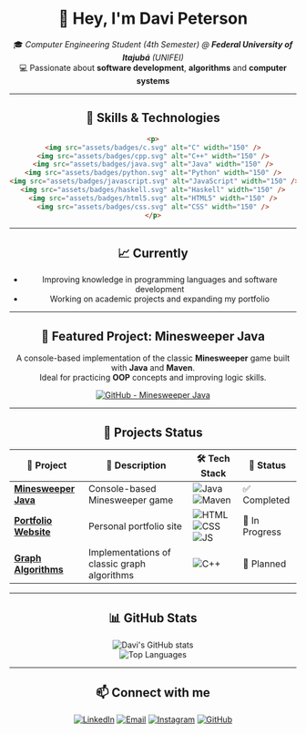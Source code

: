 <div align="center">
  
# 👋 Hey, I'm **Davi Peterson**  
🎓 *Computer Engineering Student (4th Semester) @ **Federal University of Itajubá** (UNIFEI)*  
💻 Passionate about **software development**, **algorithms** and **computer systems**  

---

## 🚀 Skills & Technologies

```markdown
<p>
<img src="assets/badges/c.svg" alt="C" width="150" />
<img src="assets/badges/cpp.svg" alt="C++" width="150" />
<img src="assets/badges/java.svg" alt="Java" width="150" />
<img src="assets/badges/python.svg" alt="Python" width="150" />
<img src="assets/badges/javascript.svg" alt="JavaScript" width="150" />
<img src="assets/badges/haskell.svg" alt="Haskell" width="150" />
<img src="assets/badges/html5.svg" alt="HTML5" width="150" />
<img src="assets/badges/css.svg" alt="CSS" width="150" />
</p>
```

---

## 📈 Currently 

  - Improving knowledge in programming languages and software development
  - Working on academic projects and expanding my portfolio 

---

## 📌 Featured Project: Minesweeper Java

A console-based implementation of the classic **Minesweeper** game built with **Java** and **Maven**.  
Ideal for practicing **OOP** concepts and improving logic skills.

[![GitHub - Minesweeper Java](https://img.shields.io/badge/🔗-Repository-181717?style=for-the-badge&logo=github)](https://github.com/davipeterson/minesweeper-java)

---

## 📂 Projects Status

| 🚀 Project | 📝 Description | 🛠 Tech Stack | 📌 Status |
|------------|---------------|---------------|-----------|
| [**Minesweeper Java**](https://github.com/davipeterson/minesweeper-java) | Console-based Minesweeper game | ![Java](https://img.shields.io/badge/Java-ED8B00?style=flat&logo=openjdk&logoColor=white) ![Maven](https://img.shields.io/badge/Maven-C71A36?style=flat&logo=apache-maven&logoColor=white) | ✅ Completed |
| [**Portfolio Website**](https://github.com/davipeterson/portfolio) | Personal portfolio site | ![HTML](https://img.shields.io/badge/HTML5-E34F26?style=flat&logo=html5&logoColor=white) ![CSS](https://img.shields.io/badge/CSS3-1572B6?style=flat&logo=css3&logoColor=white) ![JS](https://img.shields.io/badge/JavaScript-F7DF1E?style=flat&logo=javascript&logoColor=black) | 🚧 In Progress |
| [**Graph Algorithms**](https://github.com/davipeterson/graph-algorithms) | Implementations of classic graph algorithms | ![C++](https://img.shields.io/badge/C++-00599C?style=flat&logo=c%2B%2B&logoColor=white) | 📝 Planned |

---

## 📊 GitHub Stats

![Davi's GitHub stats](https://github-readme-stats.vercel.app/api?username=davipeterson&show_icons=true&theme=radical)  
![Top Languages](https://github-readme-stats.vercel.app/api/top-langs/?username=davipeterson&layout=compact&theme=radical)

---

## 📫 Connect with me

[![LinkedIn](https://img.shields.io/badge/LinkedIn-0077B5?style=for-the-badge&logo=linkedin&logoColor=white)](https://www.linkedin.com/in/seu-usuario)
[![Email](https://img.shields.io/badge/Email-D14836?style=for-the-badge&logo=gmail&logoColor=white)](mailto:seu-email@gmail.com)
[![Instagram](https://img.shields.io/badge/Instagram-E4405F?style=for-the-badge&logo=instagram&logoColor=white)](https://instagram.com/seu-usuario)
[![GitHub](https://img.shields.io/badge/GitHub-100000?style=for-the-badge&logo=github&logoColor=white)](https://github.com/davipeterson)

</div>
